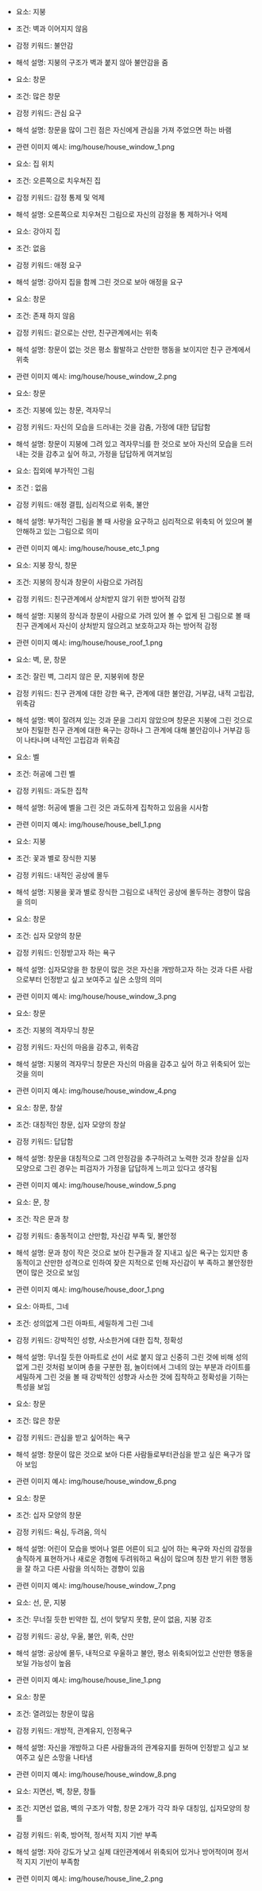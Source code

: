 - 요소:  지붕
- 조건: 벽과 이어지지 않음
- 감정 키워드: 불안감
- 해석 설명: 지붕의 구조가 벽과 붙지 않아 불안감을 줌

- 요소:  창문
- 조건: 많은 창문
- 감정 키워드: 관심 요구
- 해석 설명: 창문을 많이 그린 점은 자신에게 관심을 가져 주었으면 하는 바램
- 관련 이미지 예시: img/house/house_window_1.png

- 요소: 집 위치
- 조건: 오른쪽으로 치우쳐진 집
- 감정 키워드: 감정 통제 및 억제
- 해석 설명:  오른쪽으로 치우쳐진 그림으로 자신의 감정을 통
제하거나 억제

- 요소: 강아지 집
- 조건: 없음
- 감정 키워드: 애정 요구
- 해석 설명:  강아지 집을 함께 그린 것으로 보아 애정을 요구

- 요소: 창문
- 조건: 존재 하지 않음
- 감정 키워드: 겉으로는 산만, 친구관계에서는 위축
- 해석 설명:  창문이 없는 것은 평소 활발하고 산만한 행동을 보이지만 친구 관계에서 위축
- 관련 이미지 예시: img/house/house_window_2.png

- 요소:  창문
- 조건: 지붕에 있는 창문, 격자무늬
- 감정 키워드: 자신의 모습을 드러내는 것을 감춤, 가정에 대한 답답함
- 해석 설명: 창문이 지붕에 그려 있고 격자무늬를 한 것으로 보아 자신의 모습을 드러내는 것을 감추고 싶어 하고, 가정을 답답하게 여겨보임

- 요소:  집외에 부가적인 그림
- 조건 : 없음
- 감정 키워드: 애정 결핍, 심리적으로 위축, 불안
- 해석 설명: 부가적인 그림을 볼 때 사랑을 요구하고 심리적으로 위축되
어 있으며 불안해하고 있는 그림으로 의미
- 관련 이미지 예시: img/house/house_etc_1.png

- 요소: 지붕 장식, 창문
- 조건: 지붕의 장식과 창문이 사람으로 가려짐
- 감정 키워드: 친구관계에서 상처받지 않기 위한 방어적 감정
- 해석 설명: 지붕의 장식과 창문이 사람으로 가려 있어 볼 수 없게 된 그림으로 볼 때 친구 관계에서 자신이 상처받지 않으려고 보호하고자 하는 방어적 감정
- 관련 이미지 예시: img/house/house_roof_1.png

- 요소: 벽, 문, 창문
- 조건: 잘린 벽, 그리지 않은 문, 지붕위에 창문
- 감정 키워드: 친구 관계에 대한 강한 욕구, 관계에 대한 불안감, 거부감, 내적 고립감, 위축감
- 해석 설명:  벽이 잘려져 있는 것과 문을 그리지 않았으며 창문은 지붕에 그린 것으로 보아 친밀한 친구 관계에 대한 욕구는 강하나 그 관계에 대해 불안감이나 거부감 등이 나타나며 내적인 고립감과 위축감

- 요소: 벨
- 조건: 허공에 그린 벨
- 감정 키워드: 과도한 집착
- 해석 설명:  허공에 벨을 그린 것은 과도하게 집착하고 있음을 시사함
- 관련 이미지 예시: img/house/house_bell_1.png

- 요소: 지붕
- 조건: 꽃과 별로 장식한 지붕
- 감정 키워드:  내적인 공상에 몰두
- 해석 설명: 지붕을 꽃과 별로 장식한 그림으로 내적인 공상에 몰두하는 경향이 많음을 의미

- 요소: 창문
- 조건: 십자 모양의 창문
- 감정 키워드:  인정받고자 하는 욕구
- 해석 설명: 십자모양을 한 창문이 많은 것은 자신을 개방하고자 하는 것과 다른 사람으로부터 인정받고 싶고 보여주고 싶은 소망의 의미
- 관련 이미지 예시: img/house/house_window_3.png

- 요소: 창문
- 조건: 지붕의 격자무늬 창문
- 감정 키워드:  자신의 마음을 감추고, 위축감
- 해석 설명: 지붕의 격자무늬 창문은 자신의 마음을 감추고 싶어 하고 위축되어 있는 것을 의미
- 관련 이미지 예시: img/house/house_window_4.png

- 요소: 창문, 창살
- 조건: 대칭적인 창문, 십자 모양의 창살
- 감정 키워드: 답답함
- 해석 설명: 창문을 대칭적으로 그려 안정감을 추구하려고 노력한 것과 창살을 십자 모양으로 그린 경우는 피검자가 가정을 답답하게 느끼고
있다고 생각됨
- 관련 이미지 예시: img/house/house_window_5.png

- 요소: 문, 창
- 조건: 작은 문과 창
- 감정 키워드: 충동적이고 산만함, 자신감 부족 및, 불안정
- 해석 설명: 문과 창이 작은 것으로 보아 친구들과 잘 지내고 싶은 욕구는 있지만 충동적이고 산만한 성격으로 인하여 잦은 지적으로 인해 자신감이 부
족하고 불안정한 면이 많은 것으로 보임
- 관련 이미지 예시: img/house/house_door_1.png

- 요소:  아파트, 그네
- 조건: 성의없게 그린 아파트, 세밀하게 그린 그네
- 감정 키워드: 강박적인 성향, 사소한거에 대한 집착, 정확성
- 해석 설명:  무너질 듯한 아파트로 선이 서로 붙지 않고 신중히 그린 것에 비해 성의 없게 그린 것처럼 보이며 층을 구분한 점, 놀이터에서 그네의 앉는 부분과 라이트를 세밀하게 그린 것을 볼 때 강박적인 성향과 사소한 것에 집착하고 정확성을 기하는 특성을 보임

- 요소:  창문
- 조건: 많은 창문
- 감정 키워드: 관심을 받고 싶어하는 욕구
- 해석 설명:  창문이 많은 것으로 보아 다른 사람들로부터관심을 받고 싶은 욕구가 많아 보임
- 관련 이미지 예시: img/house/house_window_6.png

- 요소: 창문
- 조건: 십자 모양의 창문
- 감정 키워드: 욕심, 두려움, 의식
- 해석 설명: 어린이 모습을 벗어나 얼른 어른이 되고 싶어 하는 욕구와 자신의 감정을 솔직하게 표현하거나 새로운 경험에 두려워하고 욕심이 많으며 칭찬 받기 위한 행동을 잘 하고 다른 사람을 의식하는 경향이 있음
- 관련 이미지 예시: img/house/house_window_7.png

- 요소: 선, 문, 지붕
- 조건: 무너질 듯한 빈약한 집, 선이 맞닿지 못함, 문이 없음, 지붕 강조
- 감정 키워드: 공상, 우울, 불안, 위축, 산만
- 해석 설명: 공상에 몰두, 내적으로 우울하고 불안, 평소 위축되어있고 산만한 행동을 보일 가능성이 높음
- 관련 이미지 예시: img/house/house_line_1.png

- 요소: 창문
- 조건: 열려있는 창문이 많음
- 감정 키워드: 개방적, 관계유지, 인정욕구
- 해석 설명: 자신을 개방하고 다른 사람들과의 관계유지를 원하며 인정받고 싶고 보여주고 싶은 소망을 나타냄
- 관련 이미지 예시: img/house/house_window_8.png

- 요소: 지면선, 벽, 창문, 창틀
- 조건: 지면선 없음, 벽의 구조가 약함, 창문 2개가 각각 좌우 대칭임, 십자모양의 창틀
- 감정 키워드: 위축, 방어적, 정서적 지지 기반 부족
- 해석 설명: 자아 강도가 낮고 실제 대인관계에서 위축되어 있거나 방어적이며 정서적 지지 기반이 부족함
- 관련 이미지 예시: img/house/house_line_2.png

